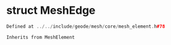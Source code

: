 # struct MeshEdge

```cpp
Defined at ../../include/geode/mesh/core/mesh_element.h#78
```

```cpp
Inherits from MeshElement
```




